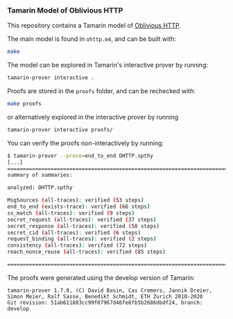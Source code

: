 ### Tamarin Model of Oblivious HTTP

This repository contains a Tamarin model of [Oblivious HTTP](https://www.ietf.org/archive/id/draft-thomson-http-oblivious-01.html).



The main model is found in `ohttp.m4`, and can be built with: 

```bash
make
```



The model can be explored in Tamarin's interactive prover by running:

```bash
tamarin-prover interactive .
```



Proofs are stored in the `proofs` folder, and can be rechecked with:

```bash
make proofs
```



or alternatively explored in the interactive prover by running

```bash
tamarin-prover interactive proofs/
```


You can verify the proofs non-interactively by running:

```bash
$ tamarin-prover --prove=end_to_end OHTTP.spthy
[...]
==============================================================================
summary of summaries:

analyzed: OHTTP.spthy

MsgSources (all-traces): verified (53 steps)
end_to_end (exists-trace): verified (66 steps)
ss_match (all-traces): verified (9 steps)
secret_request (all-traces): verified (37 steps)
secret_response (all-traces): verified (50 steps)
secret_cid (all-traces): verified (6 steps)
request_binding (all-traces): verified (2 steps)
consistency (all-traces): verified (72 steps)
reach_nonce_reuse (all-traces): verified (85 steps)

==============================================================================
```


The proofs were generated using the develop version of Tamarin:

```
tamarin-prover 1.7.0, (C) David Basin, Cas Cremers, Jannik Dreier, Simon Meier, Ralf Sasse, Benedikt Schmidt, ETH Zurich 2010-2020
Git revision: 51ab611883cc99f07967d46fe6fb5b2686dbdf24, branch: develop
```



